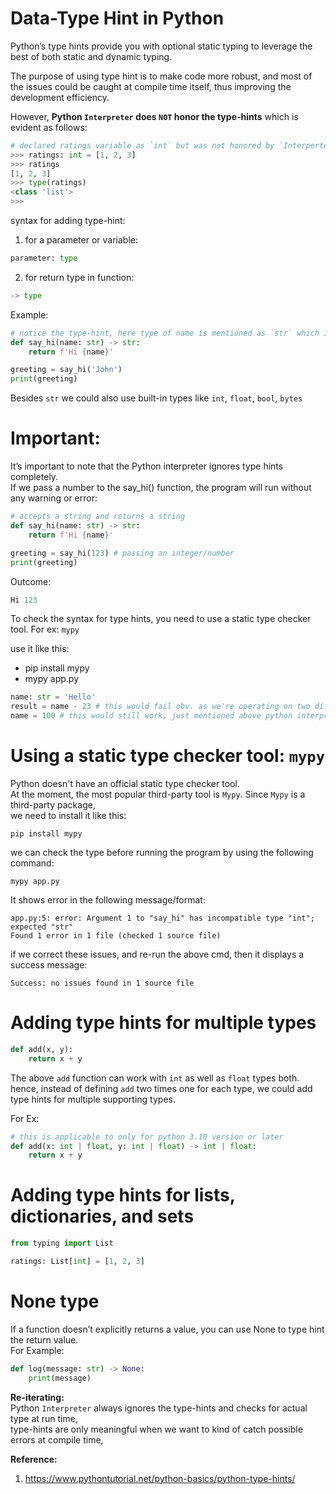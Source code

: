 
# Data-Type Hint in Python
Python’s type hints provide you with optional static typing to leverage the best of both static and dynamic typing.  

The purpose of using type hint is to make code more robust, and most of the issues could be caught at compile time itself, thus improving the development efficiency.  

However, **Python `Interpreter` does `NOT` honor the type-hints** which is evident as follows:

```python
# declared ratings variable as `int` but was not honored by `Interperter`
>>> ratings: int = [1, 2, 3]
>>> ratings
[1, 2, 3]
>>> type(ratings)
<class 'list'>
>>>
```

syntax for adding type-hint:
1. for a parameter or variable:
```python
parameter: type
```
2. for return type in function:
```python
-> type
```

Example:
```python
# notice the type-hint, here type of name is mentioned as `str` which is string, and for return type, it's `str`, again it's a string
def say_hi(name: str) -> str:
    return f'Hi {name}'

greeting = say_hi('John')
print(greeting)
```

Besides `str` we could also use built-in types like `int`, `float`, `bool`, `bytes`

# Important:
It’s important to note that the Python interpreter ignores type hints completely.  
If we pass a number to the say_hi() function, the program will run without any warning or error:  

```python
# accepts a string and returns a string
def say_hi(name: str) -> str:
    return f'Hi {name}'

greeting = say_hi(123) # passing an integer/number
print(greeting)
```
Outcome:  
```python
Hi 123
```

To check the syntax for type hints, you need to use a static type checker tool. For ex: `mypy`  

use it like this: 
- pip install mypy
- mypy app.py

```python
name: str = 'Hello'
result = name - 23 # this would fail obv. as we're operating on two different types, which interpreter wouldn't be able to do so,
name = 100 # this would still work, just mentioned above python interpreter ignores type-hint for the assignment part

```

# Using a static type checker tool: `mypy` 

Python doesn't have an official static type checker tool.  
At the moment, the most popular third-party tool is `Mypy`. Since `Mypy` is a third-party package,  
we need to install it like this:  
```
pip install mypy
```

we can check the type before running the program by using the following command:  
```
mypy app.py
```

It shows error in the following message/format:  
```
app.py:5: error: Argument 1 to "say_hi" has incompatible type "int"; expected "str"
Found 1 error in 1 file (checked 1 source file)
```
if we correct these issues, and re-run the above cmd, then it displays a success message:  
```
Success: no issues found in 1 source file
```

# Adding type hints for multiple types

```python
def add(x, y):
    return x + y
```
The above `add` function can work with `int` as well as `float` types both.  
hence, instead of defining `add` two times one for each type, we could add type hints for multiple supporting types.  

For Ex:
```python
# this is applicable to only for python 3.10 version or later
def add(x: int | float, y: int | float) -> int | float:
    return x + y
```

# Adding type hints for lists, dictionaries, and sets

```python
from typing import List

ratings: List[int] = [1, 2, 3]
```
# None type
If a function doesn’t explicitly returns a value, you can use None to type hint the return value.  
For Example:  
```python
def log(message: str) -> None:
    print(message)
```

**Re-iterating:**  
Python `Interpreter` always ignores the type-hints and checks for actual type at run time,  
type-hints are only meaningful when we want to kind of catch possible errors at compile time,  

**Reference:**  
1. https://www.pythontutorial.net/python-basics/python-type-hints/

